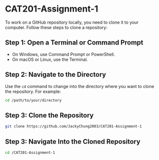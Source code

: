 # CAT201-Assignment-1

To work on a GitHub repository locally, you need to clone it to your computer. Follow these steps to clone a repository:

## Step 1: Open a Terminal or Command Prompt

- On Windows, use Command Prompt or PowerShell.
- On macOS or Linux, use the Terminal.

## Step 2: Navigate to the Directory

Use the `cd` command to change into the directory where you want to clone the repository. For example:

```bash
cd /path/to/your/directory
```

## Step 3: Clone the Repository

```bash
git clone https://github.com/JackyChung2003/CAT201-Assignment-1
```

## Step 3: Navigate Into the Cloned Repository

```bash
cd /CAT201-Assignment-1
```
